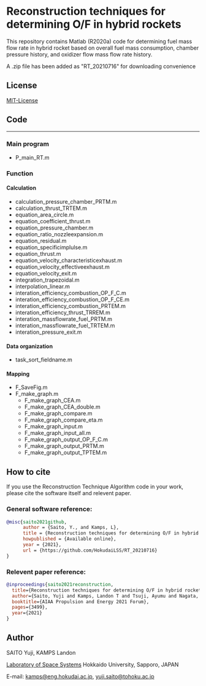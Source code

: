# Reconstruction techniques for determining O/F in hybrid rockets
This repository contains Matlab (R2020a) code for determining fuel mass flow rate in hybrid rocket based on overall fuel mass consumption, chamber pressure history, and oxidizer flow mass flow rate history.

A .zip file has been added as "RT_20210716" for downloading convenience

## License
[MIT-License](https://github.com/HokudaiLSS/RT_20210716/blob/add-license-1/LICENSE)

## Code  
---
### Main program  
- P_main_RT.m  

### Function  
#### Calculation
- calculation_pressure_chamber_PRTM.m
- calculation_thrust_TRTEM.m
- equation_area_circle.m
- equation_coefficient_thrust.m
- equation_pressure_chamber.m
- equation_ratio_nozzleexpansion.m
- equation_residual.m
- equation_specificimplulse.m
- equation_thrust.m
- equation_velocity_characteristicexhaust.m
- equation_velocity_effectiveexhaust.m
- equation_velocity_exit.m
- integration_trapezoidal.m
- interpolation_linear.m
- interation_efficiency_combustion_OP_F_C.m
- interation_efficiency_combustion_OP_F_CE.m
- interation_efficiency_combustion_PRTEM.m
- interation_efficiency_thrust_TRREM.m
- interation_massflowrate_fuel_PRTM.m
- interation_massflowrate_fuel_TRTEM.m
- interation_pressure_exit.m

#### Data organization  
- task_sort_fieldname.m


#### Mapping
- F_SaveFig.m
- F_make_graph.m  
	- F_make_graph_CEA.m  
	- F_make_graph_CEA_double.m
	- F_make_graph_compare.m
	- F_make_graph_compare_eta.m
	- F_make_graph_input.m
	- F_make_graph_input_all.m
	- F_make_graph_output_OP_F_C.m
	- F_make_graph_output_PRTM.m
	- F_make_graph_output_TPTEM.m

      
## How to cite
If you use the Reconstruction Technique Algorithm code in your work, please cite the software itself and relevent paper.
### General software reference:
```bibtex
@misc{saito2021github,
      author = {Saito, Y., and Kamps, L},
      title = {Reconstruction techniques for determining O/F in hybrid rockets},
      howpublished = {Available online},
      year = {2021},
      url = {https://github.com/HokudaiLSS/RT_20210716}
}
```
### Relevent paper reference:
```bibtex
@inproceedings{saito2021reconstruction,
  title={Reconstruction techniques for determining O/F in hybrid rockets},
  author={Saito, Yuji and Kamps, Landon T and Tsuji, Ayumu and Nagata, Harunori},
  booktitle={AIAA Propulsion and Energy 2021 Forum},
  pages={3499},
  year={2021}
}
```
## Author
SAITO Yuji, KAMPS Landon

[Laboratory of Space Systems](https://mech-hm.eng.hokudai.ac.jp/~spacesystem/)
Hokkaido University, Sapporo, JAPAN

E-mail: kamps@eng.hokudai.ac.jp, yuji.saito@tohoku.ac.jp
